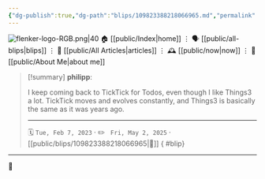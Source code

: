 ```yaml
---
{"dg-publish":true,"dg-path":"blips/109823388218066965.md","permalink":"/blips/109823388218066965/","title":"philipp on mastodon @ 2023-02-07"}
---
```



<div class="transclusion internal-embed is-loaded"><div class="markdown-embed">




![flenker-logo-RGB.png|40](/img/user/attachments/flenker-logo-RGB.png)
🏠 [[public/Index\|home]]  ⋮ 🗣️ [[public/all-blips\|blips]] ⋮  📝 [[public/All Articles\|articles]]  ⋮ 🕰️ [[public/now\|now]] ⋮ 🪪 [[public/About Me\|about me]]


</div></div>


> [!summary] **philipp**:
>
> I keep coming back to TickTick for Todos, even though I like Things3 a lot. TickTick moves and evolves constantly, and Things3 is basically the same as it was years ago.
> - - -
>
> 🗓️ <code>Tue, Feb 7, 2023</code>  · ✏️ <code> Fri, May 2, 2025</code>  · [[public/blips/109823388218066965\|🔗]]
{ #blip}


- - -

 👾
